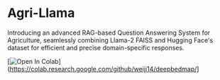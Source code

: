 # Agri-Llama
Introducing an advanced RAG-based Question Answering System for Agriculture, seamlessly combining Llama-2 FAISS and Hugging Face's dataset for efficient and precise domain-specific responses.

[![Open In Colab](https://colab.research.google.com/assets/colab-badge.svg)](https://colab.research.google.com/github/weiji14/deepbedmap/]

